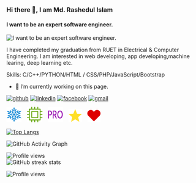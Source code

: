 ### Hi there 👋, I am Md. Rashedul Islam
#### I want to be an expert  software engineer.
![I want to be an expert  software engineer.](https://scontent.xx.fbcdn.net/v/t1.15752-9/319187834_459747033008325_443325703083327727_n.jpg?stp=dst-jpg_s403x403&_nc_cat=100&ccb=1-7&_nc_sid=aee45a&_nc_eui2=AeH5nG-6u6cwU-z9VS0AWTfV_RXT50e77r_9FdPnR7vuv84L88qN4hkYRmVjfih3ehPwxbuxvNgYp-_zUzJkbJhd&_nc_ohc=w7NnVRzOF50AX-OJ_0N&_nc_ad=z-m&_nc_cid=0&_nc_ht=scontent.xx&oh=03_AdRE4KiA8K4vEPxoI1lhqHq-_NHJmfpBMiH9IMtF-zkouw&oe=63BE8DDA)

I have completed my graduation from RUET in Electrical & Computer Engineering. I  am interested in web developing, app developing,machine learing, deep learning etc.

Skills: C/C++/PYTHON/HTML / CSS/PHP/JavaScript/Bootstrap

- 🔭 I’m currently working on this page. 


[<img src='https://cdn.jsdelivr.net/npm/simple-icons@3.0.1/icons/github.svg' alt='github' height='40'>](https://github.com/https://github.com/rashed072)  [<img src='https://cdn.jsdelivr.net/npm/simple-icons@3.0.1/icons/linkedin.svg' alt='linkedin' height='40'>](https://www.linkedin.com/in/https://www.linkedin.com/in/md-rashedul-islam-510b7b1b9/)  [<img src='https://cdn.jsdelivr.net/npm/simple-icons@3.0.1/icons/facebook.svg' alt='facebook' height='40'>](https://www.facebook.com/https://www.facebook.com/md.rashedulislam.50596)  [<img src='https://cdn.jsdelivr.net/npm/simple-icons@3.0.1/icons/gmail.svg' alt='gmail' height='40'>](rashedulislam072@gmail.com)  

<a href='https://archiveprogram.github.com/'><img src='https://raw.githubusercontent.com/acervenky/animated-github-badges/master/assets/acbadge.gif' width='40' height='40'></a> <a href='https://docs.github.com/en/developers'><img src='https://raw.githubusercontent.com/acervenky/animated-github-badges/master/assets/devbadge.gif' width='40' height='40'></a> <a href='https://github.com/pricing'><img src='https://raw.githubusercontent.com/acervenky/animated-github-badges/master/assets/pro.gif' width='40' height='40'></a> <a href='https://stars.github.com/'><img src='https://raw.githubusercontent.com/acervenky/animated-github-badges/master/assets/starbadge.gif' width='35' height='35'></a> <a href='https://docs.github.com/en/github/supporting-the-open-source-community-with-github-sponsors'><img src='https://raw.githubusercontent.com/acervenky/animated-github-badges/master/assets/sponsorbadge.gif' width='35' height='35'></a> 

[![Top Langs](https://github-readme-stats.vercel.app/api/top-langs/?username=https://github.com/rashed072)](https://github.com/anuraghazra/github-readme-stats)

![GitHub Activity Graph](https://activity-graph.herokuapp.com/graph?username=https://github.com/rashed072)  

![Profile views](https://gpvc.arturio.dev/https://github.com/rashed072)  
![GitHub streak stats](https://streak-stats.demolab.com/?user=https://github.com/rashed072)  

![Profile views](https://gpvc.arturio.dev/https://github.com/rashed072)  
